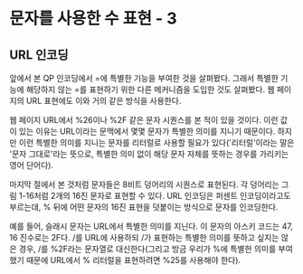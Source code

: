 # 문자를 사용한 수 표현 - 3
## URL 인코딩
앞에서 본 QP 인코딩에서 =에 특별한 기능을 부여한 것을 살펴봤다. 그래서 특별한 기능에 해당하지 않는 =를 표현하기 위한 다른 메커니즘을 도입한 것도 살펴봤다. 웹 페이지의 URL 표현에도 이와 거의 같은 방식을 사용한다.

웹 페이지 URL에서 %26이나 %2F 같은 문자 시퀀스를 본 적이 있을 것이다. 이런 값이 있는 이유는 URL이라는 문맥에서 몇몇 문자가 특별한 의미를 지니기 때문이다. 하지만 이런 특별한 의미를 지니는 문자를 리터럴로 사용할 필요가 있다('리터럴'이라는 말은 '문자 그대로'라는 뜻으로, 특별한 의미 없이 해당 문자 자체를 뜻하는 경우를 가리키는 영어 단어다).

마지막 절에서 본 것처럼 문자들은 8비트 덩어리의 시퀀스로 표현된다. 각 덩어리는 그림 1-16처럼 2개의 16진 문자로 표현할 수 있다. URL 인코딩은 퍼센트 인코딩이라고도 부르는데, % 뒤에 어떤 문자의 16진 표현을 덧붙이는 방식으로 문자를 인코딩한다.

예를 들어, 슬래시 문자는 URL에서 특별한 의미를 지닌다. 이 문자의 아스키 코드는 47, 16 진수로는 2F다. /를 URL에 사용하되 /가 표현하는 특별한 의미를 뜻하고 싶지는 않은 경우, /를 %2F라는 문자열로 대신한다(그리고 방금 우리가 %에 특별한 의미를 부여했기 때문에 URL에서 % 리터럴을 표현하려면 %25를 사용해야 한다).